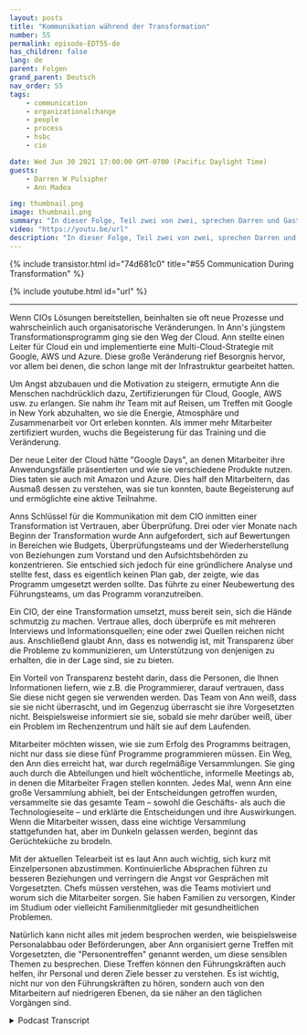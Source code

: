 ```yaml
---
layout: posts
title: "Kommunikation während der Transformation"
number: 55
permalink: episode-EDT55-de
has_children: false
lang: de
parent: Folgen
grand_parent: Deutsch
nav_order: 55
tags:
    - communication
    - organizationalchange
    - people
    - process
    - hsbc
    - cio

date: Wed Jun 30 2021 17:00:00 GMT-0700 (Pacific Daylight Time)
guests:
    - Darren W Pulsipher
    - Ann Madea

img: thumbnail.png
image: thumbnail.png
summary: "In dieser Folge, Teil zwei von zwei, sprechen Darren und Gast Ann Madea, ehemalige CIO von HSBC, über Kommunikation während organisatorischer Transformation. Wenn CIOs Lösungen implementieren, beinhalten diese neue Prozesse und höchstwahrscheinlich auch organisatorische Veränderungen. In Anns jüngstem Transformationsprogramm gingen sie mit der Cloud voran. Ann stellte einen Leiter für die Cloud ein und implementierte eine Multi-Cloud-Strategie mit Google, AWS und Azure. Diese bedeutende Veränderung führte zu Bedenken, insbesondere bei jenen, die bereits lange mit der Infrastruktur gearbeitet hatten."
video: "https://youtu.be/url"
description: "In dieser Folge, Teil zwei von zwei, sprechen Darren und Gast Ann Madea, ehemalige CIO von HSBC, über Kommunikation während organisatorischer Transformation. Wenn CIOs Lösungen implementieren, beinhalten diese neue Prozesse und höchstwahrscheinlich auch organisatorische Veränderungen. In Anns jüngstem Transformationsprogramm gingen sie mit der Cloud voran. Ann stellte einen Leiter für die Cloud ein und implementierte eine Multi-Cloud-Strategie mit Google, AWS und Azure. Diese bedeutende Veränderung führte zu Bedenken, insbesondere bei jenen, die bereits lange mit der Infrastruktur gearbeitet hatten."
---
```


<div>
{% include transistor.html id="74d681c0" title="#55 Communication During Transformation" %}

{% include youtube.html id="url" %}
</div>

---

Wenn CIOs Lösungen bereitstellen, beinhalten sie oft neue Prozesse und wahrscheinlich auch organisatorische Veränderungen. In Ann's jüngstem Transformationsprogramm ging sie den Weg der Cloud. Ann stellte einen Leiter für Cloud ein und implementierte eine Multi-Cloud-Strategie mit Google, AWS und Azure. Diese große Veränderung rief Besorgnis hervor, vor allem bei denen, die schon lange mit der Infrastruktur gearbeitet hatten.

Um Angst abzubauen und die Motivation zu steigern, ermutigte Ann die Menschen nachdrücklich dazu, Zertifizierungen für Cloud, Google, AWS usw. zu erlangen. Sie nahm ihr Team mit auf Reisen, um Treffen mit Google in New York abzuhalten, wo sie die Energie, Atmosphäre und Zusammenarbeit vor Ort erleben konnten. Als immer mehr Mitarbeiter zertifiziert wurden, wuchs die Begeisterung für das Training und die Veränderung.

Der neue Leiter der Cloud hätte "Google Days", an denen Mitarbeiter ihre Anwendungsfälle präsentierten und wie sie verschiedene Produkte nutzen. Dies taten sie auch mit Amazon und Azure. Dies half den Mitarbeitern, das Ausmaß dessen zu verstehen, was sie tun konnten, baute Begeisterung auf und ermöglichte eine aktive Teilnahme.

Anns Schlüssel für die Kommunikation mit dem CIO inmitten einer Transformation ist Vertrauen, aber Überprüfung. Drei oder vier Monate nach Beginn der Transformation wurde Ann aufgefordert, sich auf Bewertungen in Bereichen wie Budgets, Überprüfungsteams und der Wiederherstellung von Beziehungen zum Vorstand und den Aufsichtsbehörden zu konzentrieren. Sie entschied sich jedoch für eine gründlichere Analyse und stellte fest, dass es eigentlich keinen Plan gab, der zeigte, wie das Programm umgesetzt werden sollte. Das führte zu einer Neubewertung des Führungsteams, um das Programm voranzutreiben.

Ein CIO, der eine Transformation umsetzt, muss bereit sein, sich die Hände schmutzig zu machen. Vertraue alles, doch überprüfe es mit mehreren Interviews und Informationsquellen; eine oder zwei Quellen reichen nicht aus. Anschließend glaubt Ann, dass es notwendig ist, mit Transparenz über die Probleme zu kommunizieren, um Unterstützung von denjenigen zu erhalten, die in der Lage sind, sie zu bieten.

Ein Vorteil von Transparenz besteht darin, dass die Personen, die Ihnen Informationen liefern, wie z.B. die Programmierer, darauf vertrauen, dass Sie diese nicht gegen sie verwenden werden. Das Team von Ann weiß, dass sie sie nicht überrascht, und im Gegenzug überrascht sie ihre Vorgesetzten nicht. Beispielsweise informiert sie sie, sobald sie mehr darüber weiß, über ein Problem im Rechenzentrum und hält sie auf dem Laufenden.

Mitarbeiter möchten wissen, wie sie zum Erfolg des Programms beitragen, nicht nur dass sie diese fünf Programme programmieren müssen. Ein Weg, den Ann dies erreicht hat, war durch regelmäßige Versammlungen. Sie ging auch durch die Abteilungen und hielt wöchentliche, informelle Meetings ab, in denen die Mitarbeiter Fragen stellen konnten. Jedes Mal, wenn Ann eine große Versammlung abhielt, bei der Entscheidungen getroffen wurden, versammelte sie das gesamte Team – sowohl die Geschäfts- als auch die Technologieseite – und erklärte die Entscheidungen und ihre Auswirkungen. Wenn die Mitarbeiter wissen, dass eine wichtige Versammlung stattgefunden hat, aber im Dunkeln gelassen werden, beginnt das Gerüchteküche zu brodeln.

Mit der aktuellen Telearbeit ist es laut Ann auch wichtig, sich kurz mit Einzelpersonen abzustimmen. Kontinuierliche Absprachen führen zu besseren Beziehungen und verringern die Angst vor Gesprächen mit Vorgesetzten. Chefs müssen verstehen, was die Teams motiviert und worum sich die Mitarbeiter sorgen. Sie haben Familien zu versorgen, Kinder im Studium oder vielleicht Familienmitglieder mit gesundheitlichen Problemen.

Natürlich kann nicht alles mit jedem besprochen werden, wie beispielsweise Personalabbau oder Beförderungen, aber Ann organisiert gerne Treffen mit Vorgesetzten, die "Personentreffen" genannt werden, um diese sensiblen Themen zu besprechen. Diese Treffen können den Führungskräften auch helfen, ihr Personal und deren Ziele besser zu verstehen. Es ist wichtig, nicht nur von den Führungskräften zu hören, sondern auch von den Mitarbeitern auf niedrigeren Ebenen, da sie näher an den täglichen Vorgängen sind.



<details>
<summary> Podcast Transcript </summary>

<p></p>

</details>
